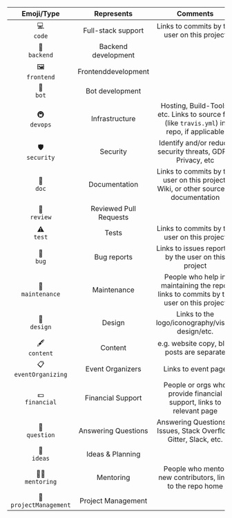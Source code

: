 Emoji/Type | Represents | Comments
:---: | :---: | :---:
💻 <br /> `code` | Full-stack support | Links to commits by the user on this project
🕋 <br /> `backend` | Backend development | |
🖼 <br /> `frontend` | Frontenddevelopment | |
🤖 <br /> `bot` | Bot development | |
🚇 <br /> `devops` | Infrastructure | Hosting, Build-Tools, etc. Links to source file (like `travis.yml`) in repo, if applicable
🛡️ <br /> `security` | Security | Identify and/or reduce security threats, GDPR, Privacy, etc
📖 <br /> `doc` | Documentation | Links to commits by the user on this project, Wiki, or other source of documentation
👀 <br /> `review` | Reviewed Pull Requests | |
⚠️ <br /> `test` | Tests | Links to commits by the user on this project
🐛 <br /> `bug` | Bug reports | Links to issues reported by the user on this project
🚧 <br /> `maintenance` | Maintenance | People who help in maintaining the repo, links to commits by the user on this project
🎨 <br /> `design` | Design | Links to the logo/iconography/visual design/etc.
🖋 <br /> `content` | Content | e.g. website copy, blog posts are separate
📋 <br /> `eventOrganizing` | Event Organizers | Links to event page |
💵 <br /> `financial` | Financial Support | People or orgs who provide financial support, links to relevant page
💬 <br /> `question` | Answering Questions | Answering Questions in Issues, Stack Overflow, Gitter, Slack, etc.
🤔 <br /> `ideas` | Ideas & Planning | |
🧑‍🏫 <br /> `mentoring` | Mentoring | People who mentor new contributors, links to the repo home
📆 <br/> `projectManagement` | Project Management | |
